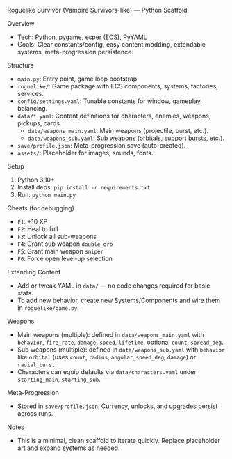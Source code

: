 Roguelike Survivor (Vampire Survivors-like) — Python Scaffold

Overview
- Tech: Python, pygame, esper (ECS), PyYAML
- Goals: Clear constants/config, easy content modding, extendable systems, meta-progression persistence.

Structure
- `main.py`: Entry point, game loop bootstrap.
- `roguelike/`: Game package with ECS components, systems, factories, services.
- `config/settings.yaml`: Tunable constants for window, gameplay, balancing.
- `data/*.yaml`: Content definitions for characters, enemies, weapons, pickups, cards.
  - `data/weapons_main.yaml`: Main weapons (projectile, burst, etc.).
  - `data/weapons_sub.yaml`: Sub weapons (orbitals, support bursts, etc.).
- `save/profile.json`: Meta-progression save (auto-created).
- `assets/`: Placeholder for images, sounds, fonts.

Setup
1) Python 3.10+
2) Install deps: `pip install -r requirements.txt`
3) Run: `python main.py`

Cheats (for debugging)
- `F1`: +10 XP
- `F2`: Heal to full
- `F3`: Unlock all sub-weapons
- `F4`: Grant sub weapon `double_orb`
- `F5`: Grant main weapon `sniper`
- `F6`: Force open level-up selection

Extending Content
- Add or tweak YAML in `data/` — no code changes required for basic stats.
- To add new behavior, create new Systems/Components and wire them in `roguelike/game.py`.

Weapons
- Main weapons (multiple): defined in `data/weapons_main.yaml` with `behavior`, `fire_rate`, `damage`, `speed`, `lifetime`, optional `count`, `spread_deg`.
- Sub weapons (multiple): defined in `data/weapons_sub.yaml` with `behavior` like `orbital` (uses `count`, `radius`, `angular_speed_deg`, `damage`) or `radial_burst`.
- Characters can equip defaults via `data/characters.yaml` under `starting_main`, `starting_sub`.

Meta-Progression
- Stored in `save/profile.json`. Currency, unlocks, and upgrades persist across runs.

Notes
- This is a minimal, clean scaffold to iterate quickly. Replace placeholder art and expand systems as needed.
